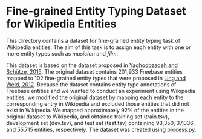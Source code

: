 # Fine-grained Entity Typing Dataset for Wikipedia Entities

This directory contains a dataset for fine-grained entity typing task of Wikipedia entities.
The aim of this task is to assign each entity with one or more entity types such as *musician* and *film*.

This dataset is based on the dataset proposed in [Yaghoobzadeh and Schütze, 2015](https://arxiv.org/abs/1606.07901).
The original dataset contains 201,933 Freebase entities mapped to 102 fine-grained entity types that were proposed in [Ling and Weld, 2012](https://www.aaai.org/ocs/index.php/AAAI/AAAI12/paper/viewPaper/5152).
Because the dataset contains entity type annotations of Freebase entities and we wanted to conduct an experiment using Wikipedia entities, we modified the original dataset by mapping each entity to the corresponding entry in Wikipedia and excluded those entities that did not exist in Wikipedia.
We mapped approximately 92% of the entities in the original dataset to Wikipedia, and obtained training set (train.tsv), development set (dev.tsv), and test set (test.tsv) containing 93,350, 37,036, and 55,715 entities, respectively.
The dataset was created using [process.py](process.py).
